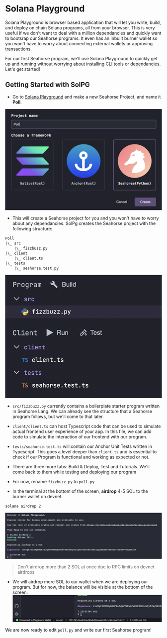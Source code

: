 # Solana Playground
Solana Playground is browser based application that will let you write, build, and deploy on chain Solana programs, all from your browser. This is very useful if we don't want to deal with a million dependancies and quickly want to bootsrap our Seahorse programs. It even has an inbuilt burner wallet so you won't have to worry about connecting external wallets or approving transactions. 

For our first Seahorse program, we'll use Solana Playground to quickly get up and running without worrying about installing CLI tools or dependancies. Let's get started!

## Getting Started with SolPG

- Go to [Solana Playground](https://beta.solpg.io/) and make a new Seahorse Project, and name it **Poll**. 

![SolPg](images/solpg1.png)

- This will create a Seahorse project for you and you won't have to worry about any dependancies. SolPg creates the Seahorse project with the following structure:

```
Poll
|\_ src
    |\_ fizzbuzz.py
|\_ client
    |\_ client.ts
|\_ tests
    |\_ seahorse.test.py
```
![SolPg2](images/solpg2.png)

- `src/fizzbuzz.py` currently contains a boilerplate starter program written in Seahorse Lang. We can already see the structure that a Seahorse program follows, but we'll come to that later.

- `client/client.ts` can host Typescript code that can be used to simulate actual frontend user experience of your app. In this file, we can add code to simulate the interaction of our frontend with our program.

- `tests/seahorse.test.ts` will contain our Anchor Unit Tests written in Typescript. This goes a level deeper than `client.ts` and is essential to check if our Program is functional and working as expected or not.

- There are three more tabs: Build & Deploy, Test and Tutorials. We'll come back to them while testing and deploying our program

- For now, rename `fizzbuzz.py` to `poll.py`

- In the terminal at the bottom of the screen, **airdrop** 4-5 SOL to the burner wallet on devnet:
```
solana airdrop 2
```
![SolPg4](images/solpg4.png)
> Don't airdrop more than 2 SOL at once due to RPC limits on devnet airdrops

- We will airdrop more SOL to our wallet when we are deploying our program. But for now, the balance will be visible at the bottom of the screen.
![SolPg5](images/solpg5.png)

We are now ready to edit `poll.py` and write our first Seahorse program!

<!-- - **Build** the program to make Rust artifacts of your Seahorse program.
- **Deploy** the program: this will publish your program on-chain and provide you with an IDL json file which we will use later on for building the frontend. Deployment usually costs around 3-4 SOL depending on how computationally heavy your program is.

> ### Interface Definition Language (IDL)
> In Solana programming, an Interface Definition Language (IDL) specifies a program's public interface. It defines a Solana program's account structures, instructions, and error codes. IDLs are `.json` files used to generate client-side code, allowing users to easily interact with a Solana program

Once you deploy your program successfully, you will notice that the program ID in `declare_id` will change to the actual deployed program ID.
You will also see something like this on the SolPG terminal:
```
Deploying... This could take a while depending on the program size and network conditions.
Deployment successful. Completed in 33s.
```

You will also get a Solana Explorer notification to check the deployement transaction which will be similar to the following:
<https://explorer.solana.com/tx/2FAiWj1iBDm1BncVd6JzwkGKc9fcvw9DdQAkgHSqMUquigF62YPN5jgsXeX6KZGPcemRRMT23c9Fv6zTJD5a4HFQ?cluster=devnet>

Congrats! Your first Solana Program is on-chain. -->